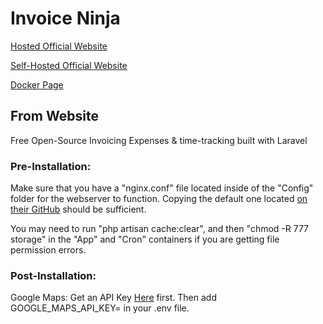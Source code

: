 # Invoice Ninja

[Hosted Official Website](https://www.invoiceninja.com/)

[Self-Hosted Official Website](https://www.invoiceninja.org/)

[Docker Page](https://hub.docker.com/r/invoiceninja/invoiceninja/)


## From Website

Free Open-Source Invoicing
Expenses & time-tracking built with Laravel




### Pre-Installation:

Make sure that you have a "nginx.conf" file located inside of the "Config" folder for the webserver to function.
Copying the default one located [on their GitHub](https://github.com/invoiceninja/dockerfiles/blob/master/docker-compose/nginx.conf) should be sufficient.

You may need to run "php artisan cache:clear", and then "chmod -R 777 storage" in the "App" and "Cron" containers if you are getting file permission errors.

### Post-Installation:

Google Maps:
Get an API Key [Here](https://developers.google.com/maps/documentation/javascript/get-api-key) first.
Then add GOOGLE_MAPS_API_KEY=<your key> in your .env file.